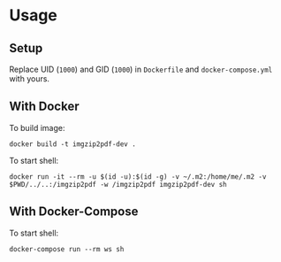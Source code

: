 # Usage

## Setup

Replace UID (`1000`) and GID (`1000`) in `Dockerfile` and `docker-compose.yml` with yours.

## With Docker

To build image:

    docker build -t imgzip2pdf-dev .

To start shell:

    docker run -it --rm -u $(id -u):$(id -g) -v ~/.m2:/home/me/.m2 -v $PWD/../..:/imgzip2pdf -w /imgzip2pdf imgzip2pdf-dev sh

## With Docker-Compose

To start shell:

    docker-compose run --rm ws sh
